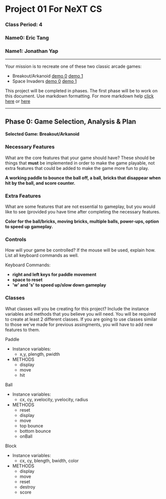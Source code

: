 # Project 01 For NeXT CS
### Class Period: 4
### Name0: Eric Tang
### Name1: Jonathan Yap
---


Your mission is to recreate one of these two classic arcade games:
- Breakout/Arkanoid [demo 0](https://elgoog.im/breakout/)  [demo 1](https://www.crazygames.com/game/atari-breakout)
- Space Invaders [demo 0](https://elgoog.im/space-invaders/) [demo 1](https://www.crazygames.com/game/space-invaders)

This project will be completed in phases. The first phase will be to work on this document. Use markdown formatting. For more markdown help [click here](https://github.com/adam-p/markdown-here/wiki/Markdown-Cheatsheet) or [here](https://docs.github.com/en/get-started/writing-on-github/getting-started-with-writing-and-formatting-on-github/basic-writing-and-formatting-syntax)


---

## Phase 0: Game Selection, Analysis & Plan

#### Selected Game: Breakout/Arkanoid

### Necessary Features
What are the core features that your game should have? These should be things that __must__ be implemented in order to make the game playable, not extra features that could be added to make the game more fun to play.

__A working paddle to bounce the ball off, a ball, bricks that disappear when hit by the ball, and score counter.__

### Extra Features
What are some features that are not essential to gameplay, but you would like to see (provided you have time after completing the necessary features.

__Color for the ball/bricks, moving bricks, multiple balls, power-ups, option to speed up gameplay.__


### Controls
How will your game be controlled? If the mouse will be used, explain how. List all keyboard commands as well.

Keyboard Commands:
- __right and left keys for paddle movement__
- __space to reset__
- __'w' and 's' to speed up/slow down gameplay__


### Classes
What classes will you be creating for this project? Include the instance variables and methods that you believe you will need. You will be required to create at least 2 different classes. If you are going to use classes similar to those we've made for previous assingments, you will have to add new features to them.

Paddle
- Instance variables:
  - x,y, plength, pwidth
- METHODS
  - display
  - move
  - hit

Ball
- Instance variables:
  - cx, cy, xvelocity, yvelocity, radius
- METHODS
  - reset
  - display
  - move
  - top bounce
  - bottom bounce
  - onBall
  
Block
- Instance variables:
  - cx, cy, blength, bwidth, color
- METHODS
  - display
  - move
  - reset
  - destroy
  - score

